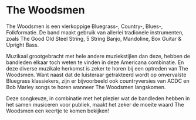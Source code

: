 The Woodsmen
============

The Woodsmen is een vierkoppige Bluegrass-, Country-, Blues-, Folkformatie. De band maakt gebruik van allerlei tradionele instrumenten, zoals The Good Old Steel String, 5 String Banjo, Mandoline, Box Guitar & Upright Bass.

Muzikaal grootgebracht met hele andere muziekstijlen dan deze, hebben de bandleden elkaar toch weten te vinden in deze Americana combinatie. En deze diverse muzikale herkomst is zeker te horen bij een optreden van The Woodsmen. Want naast dat de luisteraar getrakteerd wordt op onvervalste Bluegrass klassiekers, zijn er bijvoorbeeld ook countryversies van ACDC en Bob Marley songs te horen wanneer The Woodsmen langskomen. 

Deze songkeuze, in combinatie met het plezier wat de bandleden hebben in het samen musiceren voor publiek, maakt het zeker de moeite waard The Woodsmen een keertje te komen bekijken!
